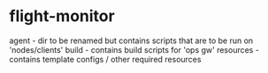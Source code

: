 # flight-monitor

agent - dir to be renamed but contains scripts that are to be run on 'nodes/clients'
build - contains build scripts for 'ops gw'
resources - contains template configs / other required resources
